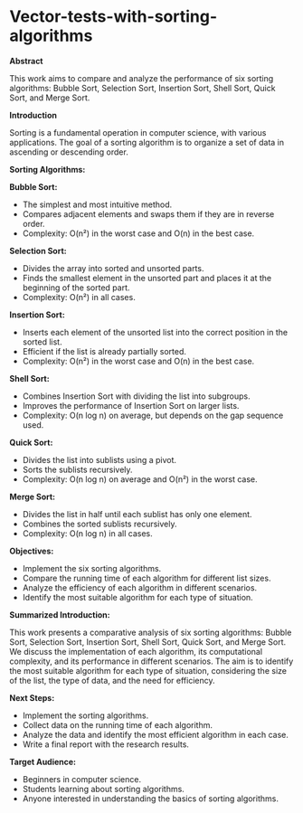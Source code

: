 # Vector-tests-with-sorting-algorithms

**Abstract**

This work aims to compare and analyze the performance of six sorting algorithms: Bubble Sort, Selection Sort, Insertion Sort, Shell Sort, Quick Sort, and Merge Sort.

**Introduction**

Sorting is a fundamental operation in computer science, with various applications. The goal of a sorting algorithm is to organize a set of data in ascending or descending order.

**Sorting Algorithms:**

**Bubble Sort:**

* The simplest and most intuitive method.
* Compares adjacent elements and swaps them if they are in reverse order.
* Complexity: O(n²) in the worst case and O(n) in the best case.

**Selection Sort:**

* Divides the array into sorted and unsorted parts.
* Finds the smallest element in the unsorted part and places it at the beginning of the sorted part.
* Complexity: O(n²) in all cases.

**Insertion Sort:**

* Inserts each element of the unsorted list into the correct position in the sorted list.
* Efficient if the list is already partially sorted.
* Complexity: O(n²) in the worst case and O(n) in the best case.

**Shell Sort:**

* Combines Insertion Sort with dividing the list into subgroups.
* Improves the performance of Insertion Sort on larger lists.
* Complexity: O(n log n) on average, but depends on the gap sequence used.

**Quick Sort:**

* Divides the list into sublists using a pivot.
* Sorts the sublists recursively.
* Complexity: O(n log n) on average and O(n²) in the worst case.

**Merge Sort:**

* Divides the list in half until each sublist has only one element.
* Combines the sorted sublists recursively.
* Complexity: O(n log n) in all cases.

**Objectives:**

* Implement the six sorting algorithms.
* Compare the running time of each algorithm for different list sizes.
* Analyze the efficiency of each algorithm in different scenarios.
* Identify the most suitable algorithm for each type of situation.

**Summarized Introduction:**

This work presents a comparative analysis of six sorting algorithms: Bubble Sort, Selection Sort, Insertion Sort, Shell Sort, Quick Sort, and Merge Sort. We discuss the implementation of each algorithm, its computational complexity, and its performance in different scenarios. The aim is to identify the most suitable algorithm for each type of situation, considering the size of the list, the type of data, and the need for efficiency.

**Next Steps:**

* Implement the sorting algorithms.
* Collect data on the running time of each algorithm.
* Analyze the data and identify the most efficient algorithm in each case.
* Write a final report with the research results.

**Target Audience:**

* Beginners in computer science.
* Students learning about sorting algorithms.
* Anyone interested in understanding the basics of sorting algorithms.
